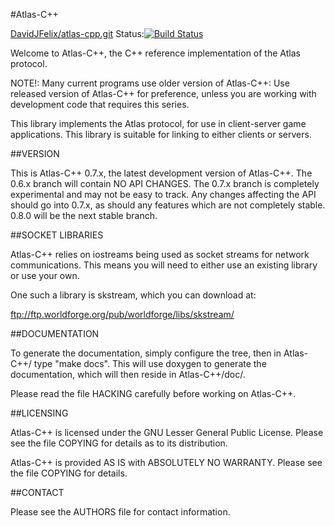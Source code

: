 #Atlas-C++

[DavidJFelix/atlas-cpp.git](https://github.com/DavidJFelix/atlas-cpp) Status:[![Build
Status](https://api.travis-ci.org/DavidJFelix/atlas-cpp.png)](http://travis-ci.org/DavidJFelix/atlas-cpp)

Welcome to Atlas-C++, the C++ reference implementation of the Atlas protocol.

NOTE!:
Many current programs use older version of Atlas-C++:
Use released version of Atlas-C++ for preference, unless you are working
with development code that requires this series.

This library implements the Atlas protocol, for use in client-server
game applications.  This library is suitable for linking to either
clients or servers.

##VERSION

This is Atlas-C++ 0.7.x, the latest development version of Atlas-C++. The
0.6.x branch will contain NO API CHANGES. The 0.7.x branch is completely
experimental and may not be easy to track. Any changes affecting the API
should go into 0.7.x, as should any features which are not completely
stable. 0.8.0 will be the next stable branch.

##SOCKET LIBRARIES

Atlas-C++ relies on iostreams being used as socket streams for network
communications. This means you will need to either use an existing library
or use your own.

One such a library is skstream, which you can download at:

ftp://ftp.worldforge.org/pub/worldforge/libs/skstream/

##DOCUMENTATION

To generate the documentation, simply configure the tree, then in Atlas-C++/
type "make docs". This will use doxygen to generate the documentation, which
will then reside in Atlas-C++/doc/.

Please read the file HACKING carefully before working on Atlas-C++.

##LICENSING

Atlas-C++ is licensed under the GNU Lesser General Public License. Please see
the file COPYING for details as to its distribution.

Atlas-C++ is provided AS IS with ABSOLUTELY NO WARRANTY. Please see the file
COPYING for details.

##CONTACT

Please see the AUTHORS file for contact information.
